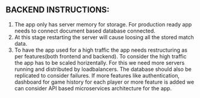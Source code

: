 ## BACKEND INSTRUCTIONS:

1. The app only has server memory for storage. For production ready app needs to connect document based database connected.
2. At this stage restarting the server will cause loosing all the stored match data.
3. To have the app used for a high traffic the app needs restructuring as per features(both frontend and backend). 
   To consider the high traffic the app has to be scaled horizentally. For this we need more servers running and distributed
 by loadbalancers. The database should also be replicated to consider failures. If more features like authentication,
dashboard for game history for each player or more feature is added we can consider API based microservices architecture for 
the app.
